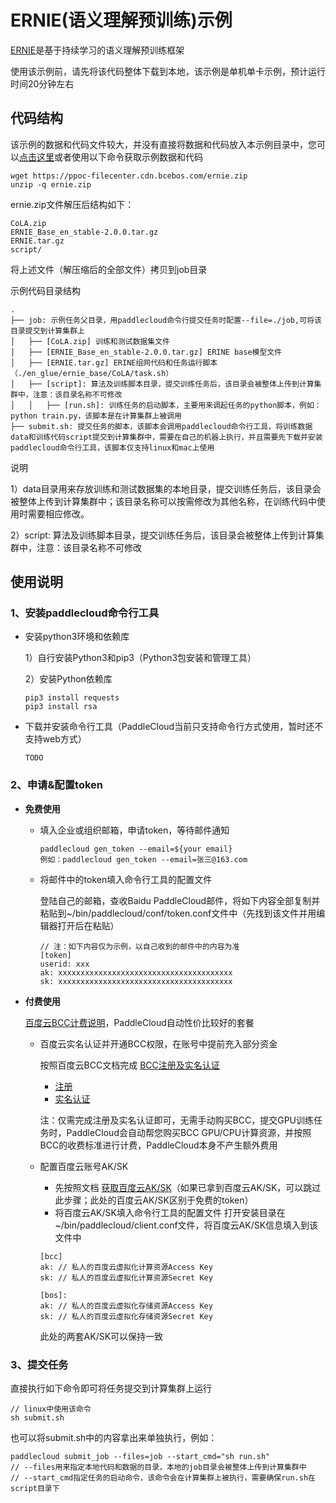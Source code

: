 # ERNIE(语义理解预训练)示例
[ERNIE](https://github.com/PaddlePaddle/ERNIE/blob/develop/README.zh.md)是基于持续学习的语义理解预训练框架


使用该示例前，请先将该代码整体下载到本地，该示例是单机单卡示例，预计运行时间20分钟左右


## 代码结构

该示例的数据和代码文件较大，并没有直接将数据和代码放入本示例目录中，您可以[点击这里](https://ppoc-filecenter.cdn.bcebos.com/ernie.zip)或者使用以下命令获取示例数据和代码
```shell
wget https://ppoc-filecenter.cdn.bcebos.com/ernie.zip
unzip -q ernie.zip
```

ernie.zip文件解压后结构如下：
```
CoLA.zip
ERNIE_Base_en_stable-2.0.0.tar.gz
ERNIE.tar.gz
script/
```

将上述文件（解压缩后的全部文件）拷贝到job目录

示例代码目录结构
```
.
├── job: 示例任务父目录，用paddlecloud命令行提交任务时配置--file=./job,可将该目录提交到计算集群上
│   ├── [CoLA.zip] 训练和测试数据集文件
│   ├── [ERNIE_Base_en_stable-2.0.0.tar.gz] ERINE base模型文件
│   ├── [ERNIE.tar.gz] ERINE组网代码和任务运行脚本（./en_glue/ernie_base/CoLA/task.sh）
│   ├── [script]: 算法及训练脚本目录，提交训练任务后，该目录会被整体上传到计算集群中，注意：该目录名称不可修改
│   │   ├── [run.sh]: 训练任务的启动脚本，主要用来调起任务的python脚本，例如：python train.py，该脚本是在计算集群上被调用
├── submit.sh: 提交任务的脚本，该脚本会调用paddlecloud命令行工具，将训练数据data和训练代码script提交到计算集群中，需要在自己的机器上执行，并且需要先下载并安装paddlecloud命令行工具，该脚本仅支持linux和mac上使用
```

说明


1）data目录用来存放训练和测试数据集的本地目录，提交训练任务后，该目录会被整体上传到计算集群中；该目录名称可以按需修改为其他名称，在训练代码中使用时需要相应修改。


2）script: 算法及训练脚本目录，提交训练任务后，该目录会被整体上传到计算集群中，注意：该目录名称不可修改


## 使用说明

### 1、安装paddlecloud命令行工具


   - 安装python3环境和依赖库
   
   
      1）自行安装Python3和pip3（Python3包安装和管理工具）
   

      2）安装Python依赖库
      
      ```shell
      pip3 install requests
      pip3 install rsa
      ```

   - 下载并安装命令行工具（PaddleCloud当前只支持命令行方式使用，暂时还不支持web方式）


     ```shell
     TODO
     ```
### 2、申请&配置token
- **免费使用**
   - 填入企业或组织邮箱，申请token，等待邮件通知
  
     ```
     paddlecloud gen_token --email=${your email}
     例如：paddlecloud gen_token --email=张三@163.com
     ```
     
   - 将邮件中的token填入命令行工具的配置文件
   
   
     登陆自己的邮箱，查收Baidu PaddleCloud邮件，将如下内容全部复制并粘贴到~/bin/paddlecloud/conf/token.conf文件中（先找到该文件并用编辑器打开后在粘贴）
     ```shell
     // 注：如下内容仅为示例，以自己收到的邮件中的内容为准
     [token]
     userid: xxx
     ak: xxxxxxxxxxxxxxxxxxxxxxxxxxxxxxxxxxxxxxx
     sk: xxxxxxxxxxxxxxxxxxxxxxxxxxxxxxxxxxxxxxx
     ```
- **付费使用**

   [百度云BCC计费说明](https://cloud.baidu.com/doc/BCC/s/Ajy6x35ik)，PaddleCloud自动性价比较好的套餐
   - 百度云实名认证并开通BCC权限，在账号中提前充入部分资金

     按照百度云BCC文档完成 [BCC注册及实名认证](https://cloud.baidu.com/doc/BCC/s/3k4torn21#%E6%B3%A8%E5%86%8C%E5%8F%8A%E5%AE%9E%E5%90%8D%E8%AE%A4%E8%AF%81)
     - [注册](https://cloud.baidu.com/doc/UserGuide/s/ejwvy3fo2#%E6%B3%A8%E5%86%8C%E7%99%BE%E5%BA%A6%E8%B4%A6%E5%8F%B7)
     - [实名认证](https://cloud.baidu.com/doc/UserGuide/s/8jwvy3c96)
     
     注：仅需完成注册及实名认证即可，无需手动购买BCC，提交GPU训练任务时，PaddleCloud会自动帮您购买BCC GPU/CPU计算资源，并按照BCC的收费标准进行计费，PaddleCloud本身不产生额外费用
     
   - 配置百度云账号AK/SK
      - 先按照文档 [获取百度云AK/SK](https://cloud.baidu.com/doc/Reference/s/9jwvz2egb)（如果已拿到百度云AK/SK，可以跳过此步骤；此处的百度云AK/SK区别于免费的token）
      - 将百度云AK/SK填入命令行工具的配置文件
      打开安装目录在~/bin/paddlecloud/client.conf文件，将百度云AK/SK信息填入到该文件中
      ```shell
      [bcc]
      ak: // 私人的百度云虚拟化计算资源Access Key
      sk: // 私人的百度云虚拟化计算资源Secret Key
 
      [bos]:
      ak: // 私人的百度云虚拟化存储资源Access Key
      sk: // 私人的百度云虚拟化存储资源Secret Key
      ```
      此处的两套AK/SK可以保持一致

### 3、提交任务

  直接执行如下命令即可将任务提交到计算集群上运行
  ```shell
  // linux中使用该命令
  sh submit.sh
  ```
  也可以将submit.sh中的内容拿出来单独执行，例如：
  ```shell
  paddlecloud submit_job --files=job --start_cmd="sh run.sh"
  // --files用来指定本地代码和数据的目录，本地的job目录会被整体上传到计算集群中
  // --start_cmd指定任务的启动命令，该命令会在计算集群上被执行，需要确保run.sh在script目录下
  ```
